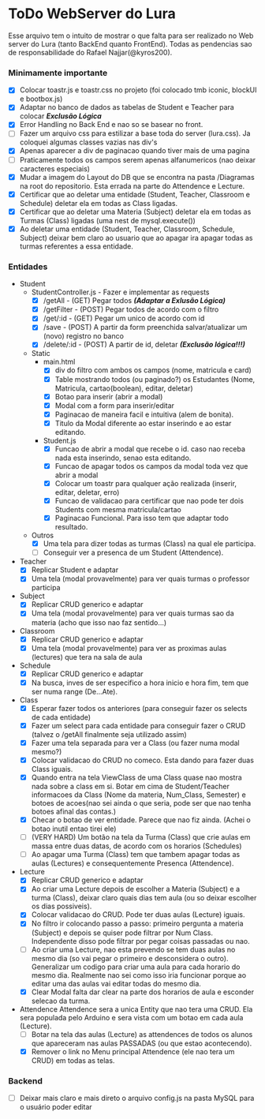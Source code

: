 ﻿# ToDo WebServer do Lura
Esse arquivo tem o intuito de mostrar o que falta para ser realizado no Web server do Lura (tanto BackEnd quanto FrontEnd). Todas as pendencias sao de responsabilidade do Rafael Najjar(@kyros200).

### Minimamente importante
* [X] Colocar toastr.js e toastr.css no projeto (foi colocado tmb iconic, blockUI e bootbox.js)
* [X] Adaptar no banco de dados as tabelas de Student e Teacher para colocar ***Exclusão Lógica***
* [X] Error Handling no Back End e nao so se basear no front.
* [ ] Fazer um arquivo css para estilizar a base toda do server (lura.css). Ja coloquei algumas classes vazias nas div's
* [X] Apenas aparecer a div de paginacao quando tiver mais de uma pagina
* [ ] Praticamente todos os campos serem apenas alfanumericos (nao deixar caracteres especiais)
* [X] Mudar a imagem do Layout do DB que se encontra na pasta /Diagramas na root do repositorio. Esta errada na parte do Attendence e Lecture.
* [X] Certificar que ao deletar uma entidade (Student, Teacher, Classroom e Schedule) deletar ela em todas as Class ligadas.
* [X] Certificar que ao deletar uma Materia (Subject) deletar ela em todas as Turmas (Class) ligadas (uma nest de mysql.execute())
* [X] Ao deletar uma entidade (Student, Teacher, Classroom, Schedule, Subject) deixar bem claro ao usuario que ao apagar ira apagar todas as turmas referentes a essa entidade.

### Entidades
* Student
  * StudentController.js - Fazer e implementar as requests
    * [X] /getAll - (GET) Pegar todos ***(Adaptar a Exlusão Lógica)***
    * [X] /getFilter - (POST) Pegar todos de acordo com o filtro
    * [X] /get/:id - (GET) Pegar um unico de acordo com id
    * [X] /save - (POST) A partir da form preenchida salvar/atualizar um (novo) registro no banco
    * [X] /delete/:id - (POST) A partir de id, deletar ***(Exclusão lógica!!!)***
  * Static
    * main.html
      * [X] div do filtro com ambos os campos (nome, matricula e card)
      * [X] Table mostrando todos (ou paginado?) os Estudantes (Nome, Matricula, cartao(boolean), editar, deletar)
      * [X] Botao para inserir (abrir a modal)
      * [X] Modal com a form para inserir/editar
	  * [X] Paginacao de maneira facil e intuitiva (alem de bonita).
	  * [X] Titulo da Modal diferente ao estar inserindo e ao estar editando.
    * Student.js
      * [X] Funcao de abrir a modal que recebe o id. caso nao receba nada esta inserindo, senao esta editando.
      * [X] Funcao de apagar todos os campos da modal toda vez que abrir a modal
      * [X] Colocar um toastr para qualquer ação realizada (inserir, editar, deletar, erro)
      * [X] Funcao de validacao para certificar que nao pode ter dois Students com mesma matricula/cartao
	  * [X] Paginacao Funcional. Para isso tem que adaptar todo resultado.
  * Outros
    * [X] Uma tela para dizer todas as turmas (Class) na qual ele participa.
	* [	] Conseguir ver a presenca de um Student (Attendence).

* Teacher
  * [X] Replicar Student e adaptar
  * [X] Uma tela (modal provavelmente) para ver quais turmas o professor participa

* Subject
  * [X] Replicar CRUD generico e adaptar
  * [X] Uma tela (modal provavelmente) para ver quais turmas sao da materia (acho que isso nao faz sentido...)

* Classroom
  * [X] Replicar CRUD generico e adaptar
  * [X] Uma tela (modal provavelmente) para ver as proximas aulas (lectures) que tera na sala de aula
  
* Schedule
  * [X] Replicar CRUD generico e adaptar
  * [X] Na busca, inves de ser especifico a hora inicio e hora fim, tem que ser numa range (De...Ate).
  
* Class
  * [X] Esperar fazer todos os anteriores (para conseguir fazer os selects de cada entidade)
  * [X] Fazer um select para cada entidade para conseguir fazer o CRUD (talvez o /getAll finalmente seja utilizado assim)
  * [X] Fazer uma tela separada para ver a Class (ou fazer numa modal mesmo?)
  * [X] Colocar validacao do CRUD no comeco. Esta dando para fazer duas Class iguais.
  * [X] Quando entra na tela ViewClass de uma Class quase nao mostra nada sobre a class em si. Botar em cima de Student/Teacher informacoes da Class (Nome da materia, Num_Class, Semester) e botoes de acoes(nao sei ainda o que seria, pode ser que nao tenha botoes afinal das contas.)
  * [X] Checar o botao de ver entidade. Parece que nao fiz ainda. (Achei o botao inutil entao tirei ele)
  * [ ] (VERY HARD) Um botão na tela da Turma (Class) que crie aulas em massa entre duas datas, de acordo com os horarios (Schedules)
  * [ ] Ao apagar uma Turma (Class) tem que tambem apagar todas as aulas (Lectures) e consequentemente Presenca (Attendence).
  
* Lecture
  * [X] Replicar CRUD generico e adaptar
  * [X] Ao criar uma Lecture depois de escolher a Materia (Subject) e a turma (Class), deixar claro quais dias tem aula (ou so deixar escolher os dias possiveis).
  * [X] Colocar validacao do CRUD. Pode ter duas aulas (Lecture) iguais.
  * [X] No filtro ir colocando passo a passo: primeiro pergunta a materia (Subject) e depois se quiser pode filtrar por Num Class. Independente disso pode filtrar por pegar coisas passadas ou nao.
  * [ ] Ao criar uma Lecture, nao esta prevendo se tem duas aulas no mesmo dia (so vai pegar o primeiro e desconsidera o outro). Generalizar um codigo para criar uma aula para cada horario do mesmo dia. Realmente nao sei como isso iria funcionar porque ao editar uma das aulas vai editar todas do mesmo dia.
  * [X] Clear Modal falta dar clear na parte dos horarios de aula e esconder selecao da turma.
  
* Attendence
  Attendence sera a unica Entity que nao tera uma CRUD. Ela sera populada pelo Arduino e sera vista com um botao em cada aula (Lecture).
  * [ ] Botar na tela das aulas (Lecture) as attendences de todos os alunos que apareceram nas aulas PASSADAS (ou que estao acontecendo).
  * [X] Remover o link no Menu principal Attendence (ele nao tera um CRUD) em todas as telas.

### Backend
* [ ] Deixar mais claro e mais direto o arquivo config.js na pasta MySQL para o usuário poder editar
